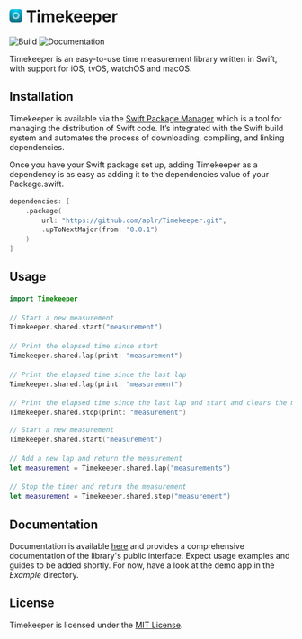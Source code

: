 <h1>
    <img src="https://raw.githubusercontent.com/aplr/Timekeeper/main/Logo.png" height="23" />
    Timekeeper
</h1>

![Build](https://github.com/aplr/Timekeeper/workflows/Build/badge.svg?branch=main)
![Documentation](https://github.com/aplr/Timekeeper/workflows/Documentation/badge.svg)

Timekeeper is an easy-to-use time measurement library written in Swift, with support for iOS, tvOS, watchOS and macOS.

## Installation

Timekeeper is available via the [Swift Package Manager](https://swift.org/package-manager/) which is a tool for managing the distribution of Swift code. It’s integrated with the Swift build system and automates the process of downloading, compiling, and linking dependencies.

Once you have your Swift package set up, adding Timekeeper as a dependency is as easy as adding it to the dependencies value of your Package.swift.

```swift
dependencies: [
    .package(
        url: "https://github.com/aplr/Timekeeper.git",
        .upToNextMajor(from: "0.0.1")
    )
]
```

## Usage

```swift
import Timekeeper

// Start a new measurement
Timekeeper.shared.start("measurement")

// Print the elapsed time since start
Timekeeper.shared.lap(print: "measurement")

// Print the elapsed time since the last lap
Timekeeper.shared.lap(print: "measurement")

// Print the elapsed time since the last lap and start and clears the measurement
Timekeeper.shared.stop(print: "measurement")
```

```swift
// Start a new measurement
Timekeeper.shared.start("measurement")

// Add a new lap and return the measurement
let measurement = Timekeeper.shared.lap("measurements")

// Stop the timer and return the measurement
let measurement = Timekeeper.shared.stop("measurement")
```

## Documentation

Documentation is available [here](https://timekeeper.aplr.io) and provides a comprehensive documentation of the library's public interface. Expect usage examples and guides to be added shortly. For now, have a look at the demo app in the *Example* directory.

## License
Timekeeper is licensed under the [MIT License](https://github.com/aplr/Timekeeper/blob/main/LICENSE).
